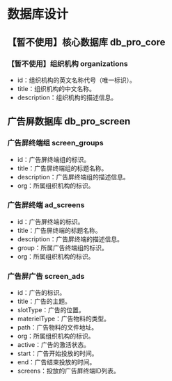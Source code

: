 # 数据库设计 #

## 【暂不使用】核心数据库 db_pro_core ##

### 【暂不使用】组织机构 organizations ###

- id：组织机构的英文名称代号（唯一标识）。
- title：组织机构的中文名称。
- description：组织机构的描述信息。

## 广告屏数据库 db_pro_screen ##

### 广告屏终端组 screen_groups ###

- id：广告屏终端组的标识。
- title：广告屏终端组的标题名称。
- description：广告屏终端组的描述信息。
- org：所属组织机构的标识。

### 广告屏终端 ad_screens ###

- id：广告屏终端的标识。
- title：广告屏终端的标题名称。
- description：广告屏终端的描述信息。
- group：所属广告终端组的标识。
- org：所属组织机构的标识。

### 广告屏广告 screen_ads ###

- id：广告的标识。
- title：广告的主题。
- slotType：广告的位置。
- materielType：广告物料的类型。
- path：广告物料的文件地址。
- org：所属组织机构的标识。
- active：广告的激活状态。
- start：广告开始投放的时间。
- end：广告结束投放的时间。
- screens：投放的广告屏终端ID列表。
